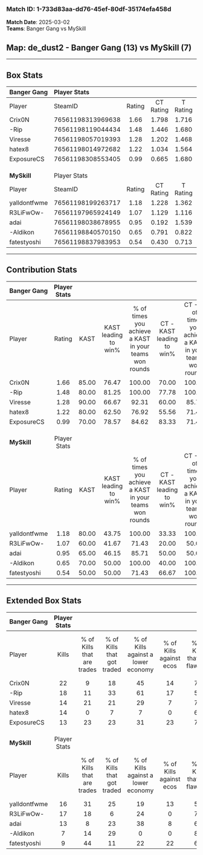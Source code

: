 ### Match ID: 1-733d83aa-dd76-45ef-80df-35174efa458d  
**Match Date**: 2025-03-02  
**Teams**: Banger Gang vs MySkill  

## **Map**: de_dust2 - Banger Gang (13) vs MySkill (7)  
---  

## Box Stats  

| **Banger Gang** | Player Stats      |        |           |          |       |      |       |         |        |      |     |
| :- | :- | :-: | :-: | :-: | :-: | :-: | :-: | :-: | :-: | :-: | :-: |
| Player          | SteamID           | Rating | CT Rating | T Rating | KAST  | ADR  | Kills | Assists | Deaths | K/D  | HS% |
| Crix0N          | 76561198313969638 |  1.66  |   1.798   |  1.716   | 85.00 | 99.8 |  22   |    5    |   12   | 1.83 | 63  |
| -Rip            | 76561198119044434 |  1.48  |   1.446   |  1.680   | 80.00 | 99.3 |  18   |    7    |   11   | 1.64 | 55  |
| Viresse         | 76561198057019393 |  1.28  |   1.202   |  1.468   | 90.00 | 81.2 |  14   |    9    |   13   | 1.08 | 35  |
| hatex8          | 76561198014972682 |  1.22  |   1.034   |  1.564   | 80.00 | 74.1 |  14   |    5    |   11   | 1.27 | 71  |
| ExposureCS      | 76561198308553405 |  0.99  |   0.665   |  1.680   | 70.00 | 70.9 |  13   |    6    |   15   | 0.87 | 53  |
|                 |                   |        |           |          |       |      |       |         |        |      |     |
|                 |                   |        |           |          |       |      |       |         |        |      |     |
|                 |                   |        |           |          |       |      |       |         |        |      |     |
| **MySkill**     | Player Stats      |        |           |          |       |      |       |         |        |      |     |
| Player          | SteamID           | Rating | CT Rating | T Rating | KAST  | ADR  | Kills | Assists | Deaths | K/D  | HS% |
| yalldontfwme    | 76561198199263717 |  1.18  |   1.228   |  1.362   | 80.00 | 71.3 |  16   |    2    |   15   | 1.07 | 56  |
| R3LiFwOw-       | 76561197965924149 |  1.07  |   1.129   |  1.116   | 60.00 | 93.3 |  17   |    3    |   18   | 0.94 | 52  |
| adai            | 76561198038678955 |  0.95  |   0.192   |  1.539   | 65.00 | 86.6 |  13   |    5    |   17   | 0.76 | 84  |
| -Aldikon        | 76561198840570150 |  0.65  |   0.791   |  0.822   | 70.00 | 41.6 |   7   |    3    |   14   | 0.50 | 57  |
| fatestyoshi     | 76561198837983953 |  0.54  |   0.430   |  0.713   | 50.00 | 54.1 |   9   |    1    |   17   | 0.53 | 66  |
---  

## Contribution Stats  

| **Banger Gang** | Player Stats |       |                      |                                                        |                           |                                                             |                          |                                                            |
| :- | :-: | :-: | :-: | :-: | :-: | :-: | :-: | :-: |
| Player          |    Rating    | KAST  | KAST leading to win% | % of times you achieve a KAST in your teams won rounds | CT - KAST leading to win% | CT - % of times you achieve a KAST in your teams won rounds | T - KAST leading to win% | T - % of times you achieve a KAST in your teams won rounds |
| Crix0N          |     1.66     | 85.00 |        76.47         |                         100.00                         |           70.00           |                           100.00                            |          85.71           |                           100.00                           |
| -Rip            |     1.48     | 80.00 |        81.25         |                         100.00                         |           77.78           |                           100.00                            |          85.71           |                           100.00                           |
| Viresse         |     1.28     | 90.00 |        66.67         |                         92.31                          |           60.00           |                            85.71                            |          75.00           |                           100.00                           |
| hatex8          |     1.22     | 80.00 |        62.50         |                         76.92                          |           55.56           |                            71.43                            |          71.43           |                           83.33                            |
| ExposureCS      |     0.99     | 70.00 |        78.57         |                         84.62                          |           83.33           |                            71.43                            |          75.00           |                           100.00                           |
|                 |              |       |                      |                                                        |                           |                                                             |                          |                                                            |
|                 |              |       |                      |                                                        |                           |                                                             |                          |                                                            |
|                 |              |       |                      |                                                        |                           |                                                             |                          |                                                            |
| **MySkill**     | Player Stats |       |                      |                                                        |                           |                                                             |                          |                                                            |
| Player          |    Rating    | KAST  | KAST leading to win% | % of times you achieve a KAST in your teams won rounds | CT - KAST leading to win% | CT - % of times you achieve a KAST in your teams won rounds | T - KAST leading to win% | T - % of times you achieve a KAST in your teams won rounds |
| yalldontfwme    |     1.18     | 80.00 |        43.75         |                         100.00                         |           33.33           |                           100.00                            |          50.00           |                           100.00                           |
| R3LiFwOw-       |     1.07     | 60.00 |        41.67         |                         71.43                          |           20.00           |                            50.00                            |          57.14           |                           80.00                            |
| adai            |     0.95     | 65.00 |        46.15         |                         85.71                          |           50.00           |                            50.00                            |          45.45           |                           100.00                           |
| -Aldikon        |     0.65     | 70.00 |        50.00         |                         100.00                         |           40.00           |                           100.00                            |          55.56           |                           100.00                           |
| fatestyoshi     |     0.54     | 50.00 |        50.00         |                         71.43                          |           66.67           |                           100.00                            |          42.86           |                           60.00                            |
---  

## Extended Box Stats  

| **Banger Gang** | Player Stats |                            |                            |                                    |                         |                              |                                 |        |                             |                                     |                          |                               |                            |
| :- | :-: | :-: | :-: | :-: | :-: | :-: | :-: | :-: | :-: | :-: | :-: | :-: | :-: |
| Player          |    Kills     | % of Kills that are trades | % of Kills that got traded | % of Kills against a lower economy | % of Kills against ecos | % of Kills that are flawless | % of Kills that are close duels | Deaths | % of Deaths that get traded | % of Deaths against a lower economy | % of Deaths against ecos | % of Deaths that are flawless | % of Deaths that are close |
| Crix0N          |      22      |             9              |             18             |                 45                 |           14            |              73              |                0                |   12   |             33              |                 25                  |            8             |              67               |             0              |
| -Rip            |      18      |             11             |             33             |                 61                 |           17            |              50              |                6                |   11   |             18              |                 18                  |            0             |              64               |             9              |
| Viresse         |      14      |             21             |             21             |                 29                 |            7            |              71              |                7                |   13   |              8              |                 23                  |            0             |              54               |             8              |
| hatex8          |      14      |             0              |             7              |                 7                  |            0            |              64              |                7                |   11   |              9              |                 27                  |            0             |              91               |             9              |
| ExposureCS      |      13      |             23             |             23             |                 31                 |           23            |              77              |                8                |   15   |             20              |                 33                  |            7             |              67               |             13             |
|                 |              |                            |                            |                                    |                         |                              |                                 |        |                             |                                     |                          |                               |                            |
|                 |              |                            |                            |                                    |                         |                              |                                 |        |                             |                                     |                          |                               |                            |
|                 |              |                            |                            |                                    |                         |                              |                                 |        |                             |                                     |                          |                               |                            |
| **MySkill**     | Player Stats |                            |                            |                                    |                         |                              |                                 |        |                             |                                     |                          |                               |                            |
| Player          |    Kills     | % of Kills that are trades | % of Kills that got traded | % of Kills against a lower economy | % of Kills against ecos | % of Kills that are flawless | % of Kills that are close duels | Deaths | % of Deaths that get traded | % of Deaths against a lower economy | % of Deaths against ecos | % of Deaths that are flawless | % of Deaths that are close |
| yalldontfwme    |      16      |             31             |             25             |                 19                 |           13            |              56              |               19                |   15   |             33              |                 27                  |            7             |              73               |             0              |
| R3LiFwOw-       |      17      |             18             |             6              |                 24                 |            0            |              71              |                6                |   18   |             11              |                 22                  |            6             |              39               |             11             |
| adai            |      13      |             8              |             23             |                 38                 |            8            |              69              |                8                |   17   |             12              |                 18                  |            0             |              76               |             12             |
| -Aldikon        |      7       |             14             |             29             |                 0                  |            0            |              86              |                0                |   14   |             43              |                 29                  |            7             |              79               |             0              |
| fatestyoshi     |      9       |             44             |             11             |                 22                 |           22            |              67              |                0                |   17   |             12              |                 24                  |            0             |              71               |             0              |
